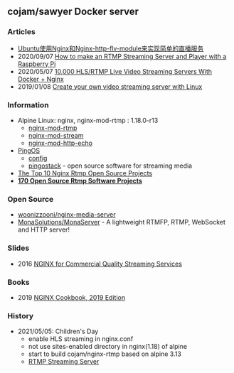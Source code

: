## cojam/sawyer Docker server


### Articles
- [Ubuntu使用Nginx和Nginx-http-flv-module来实现简单的直播服务](https://zhuanlan.zhihu.com/p/337903070)
- 2020/09/07 [How to make an RTMP Streaming Server and Player with a Raspberry Pi](https://aaronparecki.com/2020/09/07/7/raspberry-pi-streaming-server)
- 2020/05/07 [10,000 HLS/RTMP Live Video Streaming Servers With Docker + Nginx](https://devilslane.com/10000-hls-rtmp-live-video-streaming-servers-with-docker-nginx/)
- 2019/01/08 [Create your own video streaming server with Linux](https://opensource.com/article/19/1/basic-live-video-streaming-server)


### Information
- Alpine Linux: nginx, nginx-mod-rtmp : 1.18.0-r13
    - [nginx-mod-rtmp](https://pkgs.alpinelinux.org/packages?name=nginx-mod-rtmp&branch=v3.13)
    - [nginx-mod-stream](https://pkgs.alpinelinux.org/packages?name=nginx-mod-stream&branch=v3.13)
    - [nginx-mod-http-echo](https://pkgs.alpinelinux.org/packages?name=nginx-mod-http-echo&branch=v3.13)
- [PingOS](https://pingos.io/)
    - [config](https://pingos.io/docs/en/config-common)
    - [pingostack](https://github.com/pingostack) - open source software for streaming media
- [The Top 10 Nginx Rtmp Open Source Projects](https://awesomeopensource.com/projects/nginx-rtmp)
- [**170 Open Source Rtmp Software Projects**](https://opensourcelibs.com/libs/rtmp)


### Open Source
- [woonizzooni/nginx-media-server](https://github.com/woonizzooni/nginx-media-server)
- [MonaSolutions/MonaServer](https://github.com/MonaSolutions/MonaServer) - A lightweight RTMFP, RTMP, WebSocket and HTTP server!


### Slides
- 2016 [NGINX for Commercial Quality Streaming Services](https://www.nginx.com/wp-content/uploads/2018/12/NGINX-Conf-2018-slides_Choi-streaming.pdf)

### Books
- 2019 [NGINX Cookbook, 2019 Edition](https://www.nginx.com/resources/library/nginx-cookbook-2019-edition/)


### History
- 2021/05/05: Children's Day
    - enable HLS streaming in nginx.conf
    - not use sites-enabled directory in nginx(1.18) of alpine
    - start to build cojam/nginx-rtmp based on alpine 3.13
    - [RTMP Streaming Server](https://www.scaleway.com/en/docs/setup-rtmp-streaming-server/)



